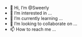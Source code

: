 - 👋 Hi, I’m @Sweerly
- 👀 I’m interested in ...
- 🌱 I’m currently learning ...
- 💞️ I’m looking to collaborate on ...
- 📫 How to reach me ...

<!---
Sweerly/Sweerly is a ✨ special ✨ repository because its `README.md` (this file) appears on your GitHub profile.
You can click the Preview link to take a look at your changes.
--->

